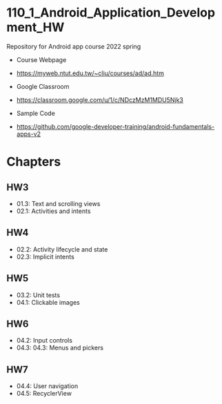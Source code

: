 # 110_1_Android_Application_Development_HW
Repository for Android app course 2022 spring

* Course Webpage
* https://myweb.ntut.edu.tw/~cliu/courses/ad/ad.htm

* Google Classroom
* https://classroom.google.com/u/1/c/NDczMzM1MDU5Njk3

* Sample Code
* https://github.com/google-developer-training/android-fundamentals-apps-v2

# Chapters

## HW3
* 01.3: Text and scrolling views
* 02.1: Activities and intents

## HW4
* 02.2: Activity lifecycle and state
* 02.3: Implicit intents

## HW5
* 03.2: Unit tests
* 04.1: Clickable images

## HW6
* 04.2: Input controls
* 04.3: 04.3: Menus and pickers

## HW7
* 04.4: User navigation
* 04.5: RecyclerView